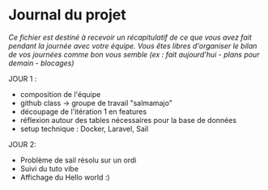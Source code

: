 # Journal du projet

*Ce fichier est destiné à recevoir un récapitulatif de ce que vous avez fait pendant la journée avec votre équipe. Vous êtes libres d'organiser le bilan de vos journées comme bon vous semble (ex : fait aujourd'hui - plans pour demain - blocages)*

JOUR 1 :
- composition de l'équipe
- github class -> groupe de travail "salmamajo"
- découpage de l'itération 1 en features 
- réflexion autour des tables nécessaires pour la base de données
- setup technique : Docker, Laravel, Sail

JOUR 2:
- Problème de sail résolu sur un ordi
- Suivi du tuto vibe
- Affichage du Hello world  :)
